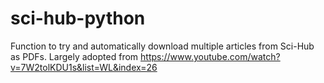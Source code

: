 # sci-hub-python

Function to try and automatically download multiple articles from Sci-Hub as PDFs.
Largely adopted from https://www.youtube.com/watch?v=7W2tolKDU1s&list=WL&index=26
